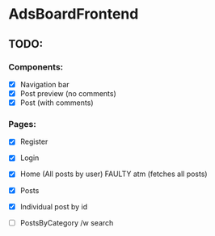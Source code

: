 # AdsBoardFrontend

## TODO: 
### Components: 
- [X] Navigation bar
- [X] Post preview (no comments)
- [X] Post (with comments)
### Pages:
- [X] Register
- [X] Login
- [X] Home (All posts by user) FAULTY atm (fetches all posts)
- [X] Posts
- [X] Individual post by id
- [ ] PostsByCategory /w search




